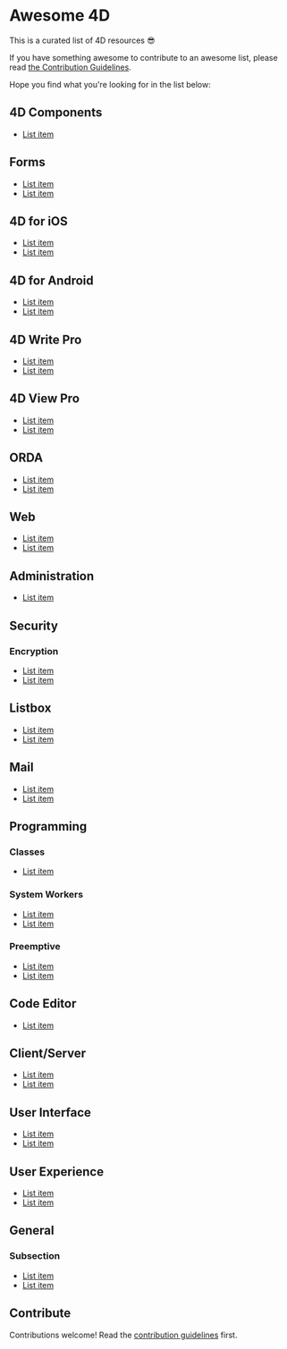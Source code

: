 # Awesome 4D 

This is a curated list of 4D resources :sunglasses:

If you have something awesome to contribute to an awesome list, please read [the Contribution Guidelines](https://github.com/intissarMez/awesome-4d/blob/master/contributing.md).

Hope you find what you're looking for in the list below:

## 4D Components

- [List item](http://example.com)


## Forms

- [List item](http://example.com)
- [List item](http://example.com)


## 4D for iOS

- [List item](http://example.com)
- [List item](http://example.com)


## 4D for Android


- [List item](http://example.com)
- [List item](http://example.com)


## 4D Write Pro


- [List item](http://example.com)
- [List item](http://example.com)

## 4D View Pro

- [List item](http://example.com)
- [List item](http://example.com)


## ORDA

- [List item](http://example.com)
- [List item](http://example.com)


## Web

- [List item](http://example.com)
- [List item](http://example.com)


## Administration

- [List item](http://example.com)


## Security

### Encryption

- [List item](http://example.com)
- [List item](http://example.com)


## Listbox

- [List item](http://example.com)
- [List item](http://example.com)


## Mail

- [List item](http://example.com)
- [List item](http://example.com)


## Programming

### Classes

- [List item](http://example.com)


### System Workers

- [List item](http://example.com)
- [List item](http://example.com)

### Preemptive 

- [List item](http://example.com)
- [List item](http://example.com)


## Code Editor

- [List item](http://example.com)


## Client/Server

- [List item](http://example.com)
- [List item](http://example.com)


## User Interface

- [List item](http://example.com)
- [List item](http://example.com)


## User Experience

- [List item](http://example.com)
- [List item](http://example.com)

## General

### Subsection

- [List item](http://example.com)
- [List item](http://example.com)


## Contribute

Contributions welcome! Read the [contribution guidelines](contributing.md) first.


